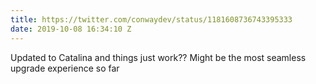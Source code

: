 ```yaml
---
title: https://twitter.com/conwaydev/status/1181608736743395333
date: 2019-10-08 16:34:10 Z
---
```


Updated to Catalina and things just work?? Might be the most seamless upgrade  experience so far
